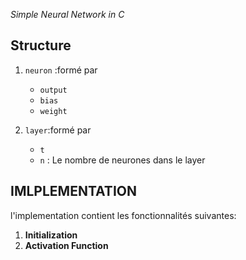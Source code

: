 _Simple Neural Network in C_

## Structure

1. `neuron` :formé par
   - `output` 
   - `bias` 
   - `weight`

2. `layer`:formé par
   - `t`
   - `n` : Le nombre de neurones dans le layer

## IMLPLEMENTATION

l'implementation contient les fonctionnalités suivantes:
1. **Initialization**
2. **Activation Function**
